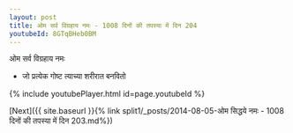 ```yaml
---
layout: post
title: ओम सर्व विग्रहाय नमः - 1008 दिनों की तपस्या में दिन 204
youtubeId: 8GTqBHeb0BM
---
```

 
 
 ओम सर्व विग्रहाय नमः  
 
 -  जो प्रत्येक गोष्ट त्याच्या शरीरात बनवितो 
 
  
 
  
 
 
 
 
 
 


{% include youtubePlayer.html id=page.youtubeId %}
 
[Next]({{ site.baseurl }}{% link  split1/_posts/2014-08-05-ओम सिद्धये नमः - 1008 दिनों की तपस्या में दिन 203.md%})
 
